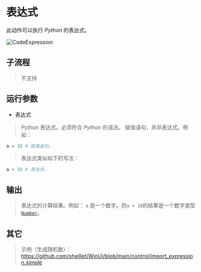 # 表达式 
此动作可以执行 *Python* 的表达式。

![CodeExpression](./images/08.png ':size=90%')

## 子流程
> 不支持


## 运行参数

* 表达式
>   *Python* 表达式。必须符合 *Python* 的语法。
> 赋值语句，并非表达式。例如：
```python
a = 10 # 赋值语句。
```
> 表达式类似如下的写法：
```python
a + 10 # 表达式。
```

## 输出

> 表达式的计算结果。例如： `a` 是一个数字。则`a + 10`的结果是一个数字类型[`Number`](./types/Number.md)。





## 其它

> 示例（生成随机数）： https://github.com/shelllet/WinUi/blob/main/control/import_expression.simple


